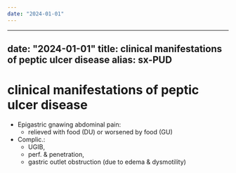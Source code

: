 ```yaml
---
date: "2024-01-01"
---
```


---
date: "2024-01-01"
title: clinical manifestations of peptic ulcer disease
alias: sx-PUD
---


# clinical manifestations of peptic ulcer disease

- Epigastric gnawing abdominal pain:
  - relieved with food (DU) or worsened by food (GU)
- Complic.:
  - UGIB,
  - perf. & penetration,
  - gastric outlet obstruction (due to edema & dysmotility)
